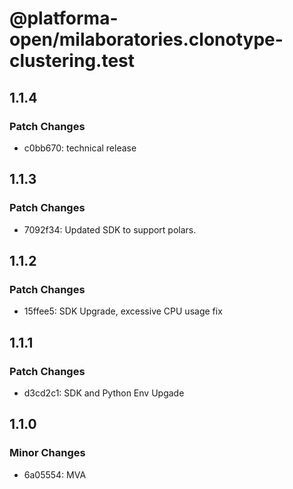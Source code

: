# @platforma-open/milaboratories.clonotype-clustering.test

## 1.1.4

### Patch Changes

- c0bb670: technical release

## 1.1.3

### Patch Changes

- 7092f34: Updated SDK to support polars.

## 1.1.2

### Patch Changes

- 15ffee5: SDK Upgrade, excessive CPU usage fix

## 1.1.1

### Patch Changes

- d3cd2c1: SDK and Python Env Upgade

## 1.1.0

### Minor Changes

- 6a05554: MVA
